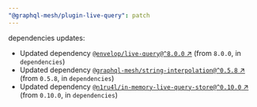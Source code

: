 ```yaml
---
"@graphql-mesh/plugin-live-query": patch
---
```

dependencies updates:
  - Updated dependency [`@envelop/live-query@^8.0.0` ↗︎](https://www.npmjs.com/package/@envelop/live-query/v/8.0.0) (from `8.0.0`, in `dependencies`)
  - Updated dependency [`@graphql-mesh/string-interpolation@^0.5.8` ↗︎](https://www.npmjs.com/package/@graphql-mesh/string-interpolation/v/0.5.8) (from `0.5.8`, in `dependencies`)
  - Updated dependency [`@n1ru4l/in-memory-live-query-store@^0.10.0` ↗︎](https://www.npmjs.com/package/@n1ru4l/in-memory-live-query-store/v/0.10.0) (from `0.10.0`, in `dependencies`)
